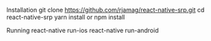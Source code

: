 Installation
git clone https://github.com/rjamag/react-native-srp.git
cd react-native-srp
yarn install or npm install

Running
react-native run-ios
react-native run-android
